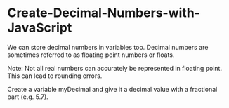 # Create-Decimal-Numbers-with-JavaScript


We can store decimal numbers in variables too.
Decimal numbers are sometimes referred to as floating point numbers or floats.


Note: Not all real numbers can accurately be represented in floating point.
This can lead to rounding errors.


Create a variable myDecimal and give it a decimal value with a fractional part (e.g. 5.7).
